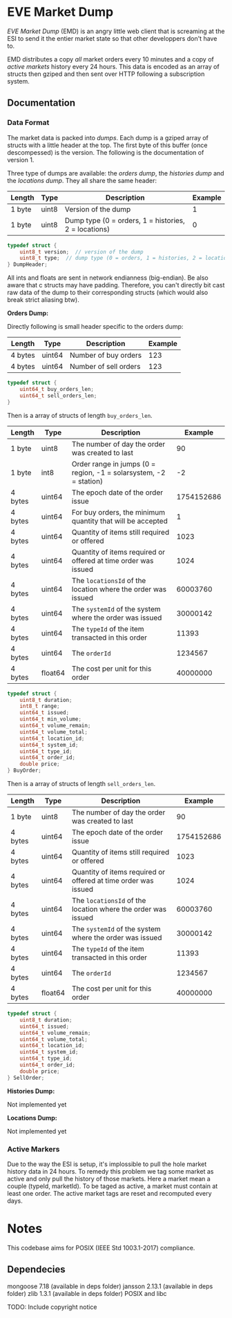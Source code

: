 
# EVE Market Dump

*EVE Market Dump* (EMD) is an angry little web client that is screaming at the
ESI to send it the entier market state so that other developpers don't have to.

EMD distributes a copy *all* market orders every 10 minutes and a copy of
*active markets* history every 24 hours. This data is encoded as an array of
structs then gziped and then sent over HTTP following a subscription system.

## Documentation

### Data Format

The market data is packed into *dumps*. Each dump is a gziped array of structs
with a little header at the top. The first byte of this buffer (once
descompessed) is the version. The following is the documentation of version 1.

Three type of dumps are available: the *orders dump*, the *histories dump* and
the *locations dump*. They all share the same header:

| Length | Type | Description | Example |
| ------ | ---- | ----------- | ------- |
| 1 byte | uint8 | Version of the dump | 1 |
| 1 byte | uint8 | Dump type (0 = orders, 1 = histories, 2 = locations) | 0 |

```c
typedef struct {
    uint8_t version;  // version of the dump
    uint8_t type;  // dump type (0 = orders, 1 = histories, 2 = locations)
} DumpHeader;
```

All ints and floats are sent in network endianness (big-endian). Be also aware
that c structs may have padding. Therefore, you can't directly bit cast raw
data of the dump to their corresponding structs (which would also break strict
aliasing btw).

**Orders Dump:**

Directly following is small header specific to the orders dump:

| Length | Type | Description | Example |
| ------ | ---- | ----------- | ------- |
| 4 bytes | uint64 | Number of buy orders | 123 |
| 4 bytes | uint64 | Number of sell orders | 123 |

```c
typedef struct {
    uint64_t buy_orders_len;
    uint64_t sell_orders_len;
}
```

Then is a array of structs of length `buy_orders_len`.

| Length | Type | Description | Example |
| ------ | ---- | ----------- | ------- |
| 1 byte | uint8 | The number of day the order was created to last | 90 |
| 1 byte | int8 | Order range in jumps (0 = region, -1 = solarsystem, -2 = station) | -2 |
| 4 bytes | uint64 | The epoch date of the order issue | 1754152686 |
| 4 bytes | uint64 | For buy orders, the minimum quantity that will be accepted | 1 |
| 4 bytes | uint64 | Quantity of items still required or offered | 1023 |
| 4 bytes | uint64 | Quantity of items required or offered at time order was issued | 1024 |
| 4 bytes | uint64 | The `locationsId` of the location where the order was issued | 60003760 |
| 4 bytes | uint64 | The `systemId` of the system where the order was issued | 30000142 |
| 4 bytes | uint64 | The `typeId` of the item transacted in this order | 11393 |
| 4 bytes | uint64 | The `orderId` | 1234567 |
| 4 bytes | float64 | The cost per unit for this order | 40000000 |

```c
typedef struct {
    uint8_t duration;
    int8_t range;
    uint64_t issued;
    uint64_t min_volume;
    uint64_t volume_remain;
    uint64_t volume_total;
    uint64_t location_id;
    uint64_t system_id;
    uint64_t type_id;
    uint64_t order_id;
    double price;
} BuyOrder;
```

Then is a array of structs of length `sell_orders_len`.

| Length | Type | Description | Example |
| ------ | ---- | ----------- | ------- |
| 1 byte | uint8 | The number of day the order was created to last | 90 |
| 4 bytes | uint64 | The epoch date of the order issue | 1754152686 |
| 4 bytes | uint64 | Quantity of items still required or offered | 1023 |
| 4 bytes | uint64 | Quantity of items required or offered at time order was issued | 1024 |
| 4 bytes | uint64 | The `locationsId` of the location where the order was issued | 60003760 |
| 4 bytes | uint64 | The `systemId` of the system where the order was issued | 30000142 |
| 4 bytes | uint64 | The `typeId` of the item transacted in this order | 11393 |
| 4 bytes | uint64 | The `orderId` | 1234567 |
| 4 bytes | float64 | The cost per unit for this order | 40000000 |

```c
typedef struct {
    uint8_t duration;
    uint64_t issued;
    uint64_t volume_remain;
    uint64_t volume_total;
    uint64_t location_id;
    uint64_t system_id;
    uint64_t type_id;
    uint64_t order_id;
    double price;
} SellOrder;
```

**Histories Dump:**

Not implemented yet

**Locations Dump:**

Not implemented yet

### Active Markers

Due to the way the ESI is setup, it's implossible to pull the hole market
history data in 24 hours. To remedy this problem we tag some market as active
and only pull the history of those markets. Here a market mean a couple
(typeId, marketId). To be taged as active, a market must contain at least one
order. The active market tags are reset and recomputed every days.

# Notes

This codebase aims for POSIX (IEEE Std 1003.1-2017) compliance.

## Dependecies

mongoose 7.18 (available in deps folder)
jansson 2.13.1 (available in deps folder)
zlib 1.3.1 (available in deps folder)
POSIX and libc

TODO: Include copyright notice
